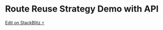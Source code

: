 # Route Reuse Strategy Demo with API

[Edit on StackBlitz ⚡️](https://stackblitz.com/edit/angular-ivy-ivkter)
